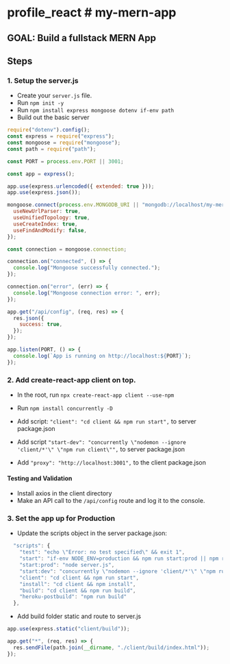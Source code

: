 # profile_react # my-mern-app

## GOAL: Build a fullstack MERN App

## Steps

### 1. Setup the server.js

- Create your `server.js` file.
- Run `npm init -y`
- Run `npm install express mongoose dotenv if-env path`
- Build out the basic server

```javascript
require("dotenv").config();
const express = require("express");
const mongoose = require("mongoose");
const path = require("path");

const PORT = process.env.PORT || 3001;

const app = express();

app.use(express.urlencoded({ extended: true }));
app.use(express.json());

mongoose.connect(process.env.MONGODB_URI || "mongodb://localhost/my-mern", {
  useNewUrlParser: true,
  useUnifiedTopology: true,
  useCreateIndex: true,
  useFindAndModify: false,
});

const connection = mongoose.connection;

connection.on("connected", () => {
  console.log("Mongoose successfully connected.");
});

connection.on("error", (err) => {
  console.log("Mongoose connection error: ", err);
});

app.get("/api/config", (req, res) => {
  res.json({
    success: true,
  });
});

app.listen(PORT, () => {
  console.log(`App is running on http://localhost:${PORT}`);
});
```

### 2. Add create-react-app client on top.

- In the root, run `npx create-react-app client --use-npm`
- Run `npm install concurrently -D`
- Add script: `"client": "cd client && npm run start",` to server package.json

- Add script `"start-dev": "concurrently \"nodemon --ignore 'client/*'\" \"npm run client\"",` to server package.json
- Add `"proxy": "http://localhost:3001",` to the client package.json

#### Testing and Validation

- Install axios in the client directory
- Make an API call to the `/api/config` route and log it to the console.

### 3. Set the app up for Production

- Update the scripts object in the server package.json:

```javascript
  "scripts": {
    "test": "echo \"Error: no test specified\" && exit 1",
    "start": "if-env NODE_ENV=production && npm run start:prod || npm run start:dev",
    "start:prod": "node server.js",
    "start:dev": "concurrently \"nodemon --ignore 'client/*'\" \"npm run client\"",
    "client": "cd client && npm run start",
    "install": "cd client && npm install",
    "build": "cd client && npm run build",
    "heroku-postbuild": "npm run build"
  },
```

- Add build folder static and route to server.js

```javascript
app.use(express.static("client/build"));
```

```javascript
app.get("*", (req, res) => {
  res.sendFile(path.join(__dirname, "./client/build/index.html"));
});
```
